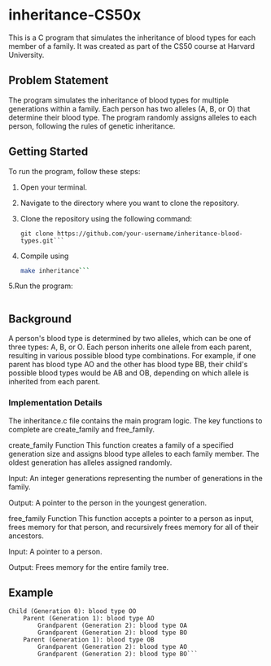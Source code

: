 # inheritance-CS50x

This is a C program that simulates the inheritance of blood types for each member of a family. It was created as part of the CS50 course at Harvard University.

## Problem Statement

The program simulates the inheritance of blood types for multiple generations within a family. Each person has two alleles (A, B, or O) that determine their blood type. The program randomly assigns alleles to each person, following the rules of genetic inheritance.

## Getting Started

To run the program, follow these steps:

1. Open your terminal.

2. Navigate to the directory where you want to clone the repository.

3. Clone the repository using the following command:

   ```shell
   git clone https://github.com/your-username/inheritance-blood-types.git```
4. Compile using
   ```bash
   make inheritance```
5.Run the program:
  ```./inheritance
```
## Background
A person's blood type is determined by two alleles, which can be one of three types: A, B, or O. Each person inherits one allele from each parent, resulting in various possible blood type combinations. For example, if one parent has blood type AO and the other has blood type BB, their child's possible blood types would be AB and OB, depending on which allele is inherited from each parent.

### Implementation Details
The inheritance.c file contains the main program logic. The key functions to complete are create_family and free_family.

create_family Function
This function creates a family of a specified generation size and assigns blood type alleles to each family member. The oldest generation has alleles assigned randomly.

Input: An integer generations representing the number of generations in the family.

Output: A pointer to the person in the youngest generation.

free_family Function
This function accepts a pointer to a person as input, frees memory for that person, and recursively frees memory for all of their ancestors.

Input: A pointer to a person.

Output: Frees memory for the entire family tree.
## Example 
```$ ./inheritance
Child (Generation 0): blood type OO
    Parent (Generation 1): blood type AO
        Grandparent (Generation 2): blood type OA
        Grandparent (Generation 2): blood type BO
    Parent (Generation 1): blood type OB
        Grandparent (Generation 2): blood type AO
        Grandparent (Generation 2): blood type BO```
